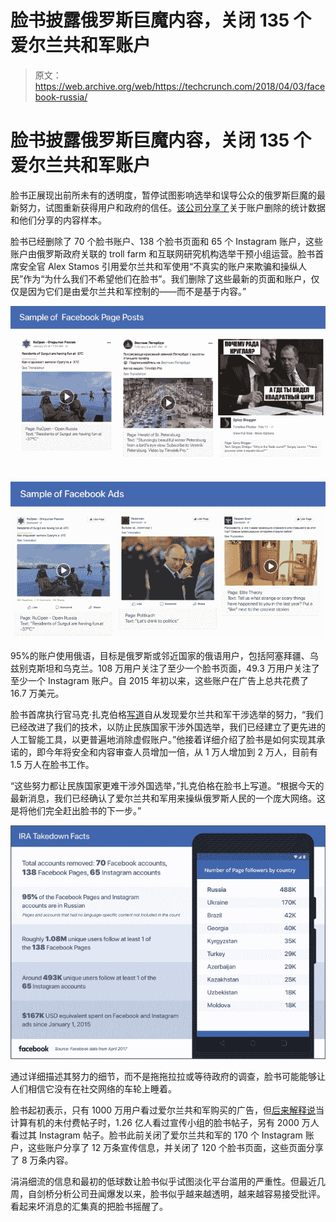 # 脸书披露俄罗斯巨魔内容，关闭 135 个爱尔兰共和军账户 

> 原文：<https://web.archive.org/web/https://techcrunch.com/2018/04/03/facebook-russia/>

# 脸书披露俄罗斯巨魔内容，关闭 135 个爱尔兰共和军账户

脸书正展现出前所未有的透明度，暂停试图影响选举和误导公众的俄罗斯巨魔的最新努力，试图重新获得用户和政府的信任。[该公司分享了](https://web.archive.org/web/20221204225053/https://newsroom.fb.com/news/2018/04/authenticity-matters/)关于账户删除的统计数据和他们分享的内容样本。

脸书已经删除了 70 个脸书账户、138 个脸书页面和 65 个 Instagram 账户，这些账户由俄罗斯政府关联的 troll farm 和互联网研究机构选举干预小组运营。脸书首席安全官 Alex Stamos 引用爱尔兰共和军使用“不真实的账户来欺骗和操纵人民”作为“为什么我们不希望他们在脸书”。我们删除了这些最新的页面和账户，仅仅是因为它们是由爱尔兰共和军控制的——而不是基于内容。”

![](img/4cee0599b04a882e76e7214047553316.png)

![](img/6d4bc7b6815931c00334ad15a4feb29c.png)

95%的账户使用俄语，目标是俄罗斯或邻近国家的俄语用户，包括阿塞拜疆、乌兹别克斯坦和乌克兰。108 万用户关注了至少一个脸书页面，49.3 万用户关注了至少一个 Instagram 账户。自 2015 年初以来，这些账户在广告上总共花费了 16.7 万美元。

脸书首席执行官马克·扎克伯格[写道](https://web.archive.org/web/20221204225053/https://www.facebook.com/zuck/posts/10104771321644971)自从发现爱尔兰共和军干涉选举的努力，“我们已经改进了我们的技术，以防止民族国家干涉外国选举，我们已经建立了更先进的人工智能工具，以更普遍地消除虚假账户。”他接着详细介绍了脸书是如何实现其承诺的，即今年将安全和内容审查人员增加一倍，从 1 万人增加到 2 万人，目前有 1.5 万人在脸书工作。

“这些努力都让民族国家更难干涉外国选举，”扎克伯格在脸书上写道。“根据今天的最新消息，我们已经确认了爱尔兰共和军用来操纵俄罗斯人民的一个庞大网络。这是将他们完全赶出脸书的下一步。”

![](img/ad872bad22c22beef044a8d42a7ad77a.png)

通过详细描述其努力的细节，而不是拖拖拉拉或等待政府的调查，脸书可能能够让人们相信它没有在社交网络的车轮上睡着。

脸书起初表示，只有 1000 万用户看过爱尔兰共和军购买的广告，但[后来解释说](https://web.archive.org/web/20221204225053/https://www.wired.com/story/facebook-does-not-know-how-many-followers-russian-trolls-had-on-instagram)当计算有机的未付费帖子时，1.26 亿人看过宣传小组的脸书帖子，另有 2000 万人看过其 Instagram 帖子。脸书此前关闭了爱尔兰共和军的 170 个 Instagram 账户，这些账户分享了 12 万条宣传信息，并关闭了 120 个脸书页面，这些页面分享了 8 万条内容。

涓涓细流的信息和最初的低球数让脸书似乎试图淡化平台滥用的严重性。但最近几周，自剑桥分析公司丑闻爆发以来，脸书似乎越来越透明，越来越容易接受批评。看起来坏消息的汇集真的把脸书摇醒了。